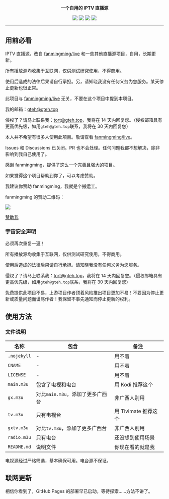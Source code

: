 <p align="center"><b>一个自用的 IPTV 直播源</b></p>

<p align="center">
  <img src="https://img.shields.io/github/stars/xinxin2021/iptv?style=flat-square">
  <img src="https://img.shields.io/github/forks/xinxin2021/iptv?style=flat-square">
  <img src="https://img.shields.io/github/watchers/xinxin2021/iptv?style=flat-square">
  <img src="https://img.shields.io/github/license/xinxin2021/iptv?style=flat-square">
</p>

---

## 用前必看

IPTV 直播源，改自 [fanmingming/live](//github.com/fanmingming/live) 和一些其他直播源项目，自用，长期更新。

所有播放源均收集于互联网，仅供测试研究使用，不得商用。

使用后造成的法律后果请自行承担。另，请知晓我没有任何义务为您服务。某天停止更新也很正常。

此项目与 [fanmingming/live](//github.com/fanmingming/live) 无关，不要在这个项目中提到本项目。

我的邮箱：[gteh@gteh.top](mailto:gteh@gteh.top)

侵权了？请马上联系我：[tort@gteh.top](mailto:tort@gteh.top)，我将在 14 天内回复您。（侵权邮箱具有更高优先级，如用`gteh@gteh.top`联系，我将在 30 天内回复您）

本人并不希望有很多人使用此项目。敬请查看 [fanmingming/live](//github.com/fanmingming/live)。

Issues 和 Discussions 已关闭。PR 也不会处理。任何问题我都不想解决，除非影响到我自己使用了。

感谢 fanmingming，提供了这么一个完善且强大的项目。

如果觉得这个项目帮助到你了，可以考虑赞助。

我建议你赞助 fanmingming，我就是个搬运工。

fanmingming 的赞助二维码：

![](https://github.com/fanmingming/live/blob/main/sponsor.png?raw=true)

[赞助我](//sponsor.xinxin2021.tk)

### 宇宙安全声明

必须再次重复一遍！

所有播放源均收集于互联网，仅供测试研究使用，不得商用。

使用后造成的法律后果请自行承担。请知晓我没有任何义务为您服务。

侵权了？请马上联系我：[tort@gteh.top](mailto:tort@gteh.top)，我将在 14 天内回复您。（侵权邮箱具有更高优先级，如用`gteh@gteh.top`联系，我将在 30 天内回复您）

免费提供此项目不易，上游项目作者顶着风险推出项目更加不易！不要因为停止更新或质量问题而谩骂作者！我保留不事先通知而停止更新的权利。

## 使用方法

### 文件说明

| 名称        | 包含                             | 备注                 |
| ----------- | -------------------------------- | -------------------- |
| `.nojekyll` | -                                | 用不着               |
| `CNAME`     | -                                | 用不着               |
| `LICENSE`   | -                                | 用不着               |
| `main.m3u`  | 包含了电视和电台                 | 用 Kodi 推荐这个     |
| `gx.m3u`    | 对比`main.m3u`，添加了更多广西台 | 非广西人别用         |
| `tv.m3u`    | 只有电视台                       | 用 Tivimate 推荐这个 |
| `gxtv.m3u`  | 对比`tv.m3u`，添加了更多广西台   | 非广西人别用         |
| `radio.m3u` | 只有电台                         | 还没想到使用场景     |
| `README.md` | 说明文件                         | 你现在看的就是我     |

电视源经过严格筛选，基本确保可用。电台源不保证。

## 联网更新

相信你看到了，GitHub Pages 的部署早已启动。等待探索……方法不讲了。
